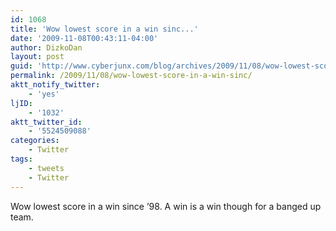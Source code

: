 ```yaml
---
id: 1068
title: 'Wow lowest score in a win sinc...'
date: '2009-11-08T00:43:11-04:00'
author: DizkoDan
layout: post
guid: 'http://www.cyberjunx.com/blog/archives/2009/11/08/wow-lowest-score-in-a-win-sinc/'
permalink: /2009/11/08/wow-lowest-score-in-a-win-sinc/
aktt_notify_twitter:
    - 'yes'
ljID:
    - '1032'
aktt_twitter_id:
    - '5524509088'
categories:
    - Twitter
tags:
    - tweets
    - Twitter
---
```


Wow lowest score in a win since ’98. A win is a win though for a banged up team.